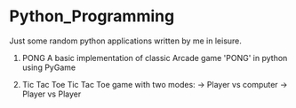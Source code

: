 # Python_Programming

Just some random python applications written by me in leisure.

1. PONG 
    A basic implementation of classic Arcade game 'PONG' in python using PyGame

2. Tic Tac Toe
    Tic Tac Toe game with two modes:
    -> Player vs computer
    -> Player vs Player
